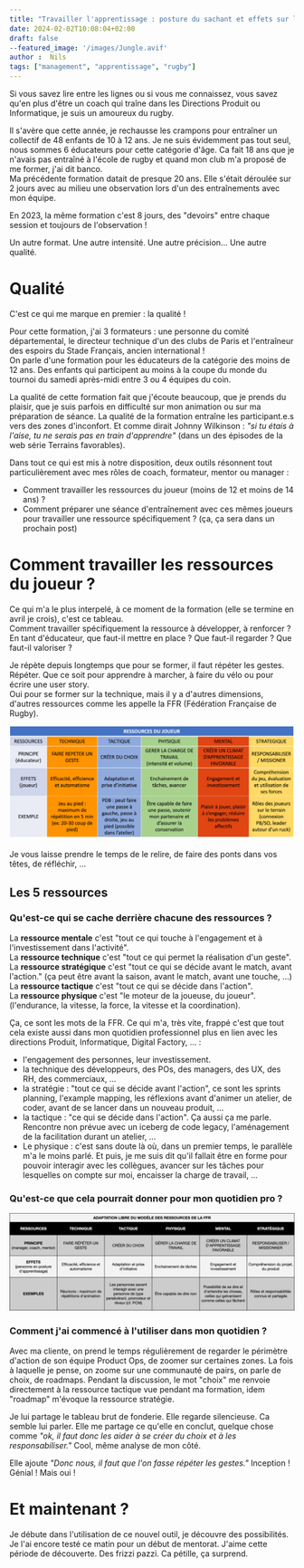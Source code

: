 ```yaml
---
title: "Travailler l'apprentissage : posture du sachant et effets sur l'autre"
date: 2024-02-02T10:08:04+02:00
draft: false
--featured_image: '/images/Jungle.avif'
author :  Nils
tags: ["management", "apprentissage", "rugby"]
---
```


Si vous savez lire entre les lignes ou si vous me connaissez, vous savez qu'en plus d'être un coach qui traîne dans les Directions Produit ou Informatique, je suis un amoureux du rugby.

Il s'avère que cette année, je rechausse les crampons pour entraîner un collectif de 48 enfants de 10 à 12 ans. Je ne suis évidemment pas tout seul, nous sommes 6 éducateurs pour cette catégorie d'âge.
Ca fait 18 ans que je n'avais pas entraîné à l'école de rugby et quand mon club m'a proposé de me former, j'ai dit banco.  
Ma précédente formation datait de presque 20 ans. Elle s'était déroulée sur 2 jours avec au milieu une observation lors d'un des entraînements avec mon équipe.

En 2023, la même formation c'est 8 jours, des "devoirs" entre chaque session et toujours de l'observation !

Un autre format. Une autre intensité. Une autre précision... Une autre qualité.

# Qualité 

C'est ce qui me marque en premier : la qualité !

Pour cette formation, j'ai 3 formateurs : une personne du comité départemental, le directeur technique d'un des clubs de Paris et l'entraîneur des espoirs du Stade Français, ancien international !  
On parle d'une formation pour les éducateurs de la catégorie des moins de 12 ans. Des enfants qui participent au moins à la coupe du monde du tournoi du samedi après-midi entre 3 ou 4 équipes du coin.

La qualité de cette formation fait que j'écoute beaucoup, que je prends du plaisir, que je suis parfois en difficulté sur mon animation ou sur ma préparation de séance. La qualité de la formation entraîne les participant.e.s vers des zones d'inconfort.
Et comme dirait Johnny Wilkinson : *"si tu étais à l'aise, tu ne serais pas en train d'apprendre"* (dans un des épisodes de la web série Terrains favorables).

Dans tout ce qui est mis à notre disposition, deux outils résonnent tout particulièrement avec mes rôles de coach, formateur, mentor ou manager : 
- Comment travailler les ressources du joueur (moins de 12 et moins de 14 ans) ?
- Comment préparer une séance d'entraînement avec ces mêmes joueurs pour travailler une ressource spécifiquement ? (ça, ça sera dans un prochain post)

# Comment travailler les ressources du joueur ?

Ce qui m'a le plus interpelé, à ce moment de la formation (elle se termine en avril je crois), c'est ce tableau.  
Comment travailler spécifiquement la ressource à développer, à renforcer ? En tant d'éducateur, que faut-il mettre en place ? Que faut-il regarder ? Que faut-il valoriser ?

Je répète depuis longtemps que pour se former, il faut répéter les gestes. Répéter. Que ce soit pour apprendre à marcher, à faire du vélo ou pour écrire une user story.  
Oui pour se former sur la technique, mais il y a d'autres dimensions, d'autres ressources comme les appelle la FFR (Fédération Française de Rugby).

![Les ressources du joueur vues par la FFR, le rôle de l'éducateur et les effets sur le joueur](Ressources.png "Les ressources du joueur vues par la FFR, le rôle de l'éducateur et les effets sur le joueur")

Je vous laisse prendre le temps de le relire, de faire des ponts dans vos têtes, de réfléchir, ...

## Les 5 ressources

### Qu'est-ce qui se cache derrière chacune des ressources ?

La **ressource mentale** c'est "tout ce qui touche à l'engagement et à l'investissement dans l'activité".  
La **ressource technique** c'est "tout ce qui permet la réalisation d'un geste".  
La **ressource stratégique** c'est "tout ce qui se décide avant le match, avant l'action." (ça peut être avant la saison, avant le match, avant une touche, ...)  
La **ressource tactique** c'est "tout ce qui se décide dans l'action".  
La **ressource physique** c'est "le moteur de la joueuse, du joueur". (l'endurance, la vitesse, la force, la vitesse et la coordination).  

Ça, ce sont les mots de la FFR. Ce qui m'a, très vite, frappé c'est que tout cela existe aussi dans mon quotidien professionnel plus en lien avec les directions Produit, Informatique, Digital Factory, ... :  

- l'engagement des personnes, leur investissement.  
- la technique des développeurs, des POs, des managers, des UX, des RH, des commerciaux, ...  
- la stratégie : "tout ce qui se décide avant l'action", ce sont les sprints planning, l'example mapping, les réflexions avant d'animer un atelier, de coder, avant de se lancer dans un nouveau produit, ...  
- la tactique : "ce qui se décide dans l'action". Ça aussi ça me parle. Rencontre non prévue avec un iceberg de code legacy, l'aménagement de la facilitation durant un atelier, ...  
- Le physique : c'est sans doute là où, dans un premier temps, le parallèle m'a le moins parlé. Et puis, je me suis dit qu'il fallait être en forme pour pouvoir interagir avec les collègues, avancer sur les tâches pour lesquelles on compte sur moi, encaisser la charge de travail, ...  

### Qu'est-ce que cela pourrait donner pour mon quotidien pro ?

![Adapatation du modèle de la FFR dans un contexte plus IT](AdaptationLibreRessources.png "Adapatation du modèle de la FFR dans un contexte plus IT")

### Comment j'ai commencé à l'utiliser dans mon quotidien ?

Avec ma cliente, on prend le temps régulièrement de regarder le périmètre d'action de son équipe Product Ops, de zoomer sur certaines zones. La fois à laquelle je pense, on zoome sur une communauté de pairs, on parle de choix, de roadmaps.
Pendant la discussion, le mot "choix" me renvoie directement à la ressource tactique vue pendant ma formation, idem "roadmap" m'évoque la ressource stratégie.

Je lui partage le tableau brut de fonderie. Elle regarde silencieuse. Ca semble lui parler. Elle me partage ce qu'elle en conclut, quelque chose comme *"ok, il faut donc les aider à se créer du choix et à les responsabiliser."* Cool, même analyse de mon côté.

Elle ajoute *"Donc nous, il faut que l'on fasse répéter les gestes."* Inception ! Génial ! Mais oui !

# Et maintenant ?

Je débute dans l'utilisation de ce nouvel outil, je découvre des possibilités. Je l'ai encore testé ce matin pour un début de mentorat. J'aime cette période de découverte. Des frizzi pazzi. Ca pétille, ça surprend.








